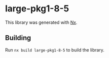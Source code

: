 # large-pkg1-8-5

This library was generated with [Nx](https://nx.dev).

## Building

Run `nx build large-pkg1-8-5` to build the library.
